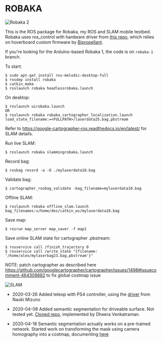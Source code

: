 # ROBAKA

![Robaka 2](doc/images/robaka2.png?raw=true "Robaka")

This is the ROS package for Robaka, my ROS and SLAM mobile testbed. Robaka uses ros_control with hardware driver from [this repo](https://github.com/alex-makarov/hoverboard-driver), which relies on hoverboard custom firmware by [Bipropellant](https://github.com/bipropellant).

If you're looking for the Arduino-based Robaka 1, the code is on `robaka-1` branch.


To start:
```
$ sudo apt-get install ros-melodic-desktop-full
$ rosdep install robaka
$ catkin_make
$ roslaunch robaka headlessrobaka.launch
```

On desktop:
```
$ roslaunch uirobaka.launch
OR
$ roslaunch robaka robaka_cartographer_localization.launch load_state_filename:=<FULLPATH>/laserdata25.bag.pbstream
```

Refer to  https://google-cartographer-ros.readthedocs.io/en/latest/ for SLAM details.

Run live SLAM:
```
$ roslaunch robaka slammingrobaka.launch
```

Record bag:
```
$ rosbag record -a -O ./mylaserdata10.bag
```

Validate bag:
```
$ cartographer_rosbag_validate -bag_filename=mylaserdata10.bag
```

Offline SLAM:
```
$ roslaunch robaka offline_slam.launch bag_filenames:=/home/des/catkin_ws/mylaserdata10.bag
```

Save map:
```
$ rosrun map_server map_saver -f map1
```

Save online SLAM state for cartographer .pbstream:
```
$ rosservice call /finish_trajectory 0
$ rosservice call /write_state "{filename: '/home/alex/mylaserbag23.bag.pbstream'}"
```

NOTE:
patch cartographer as described here https://github.com/googlecartographer/cartographer/issues/1498#issuecomment-464308882
to fix global costmap issue

![SLAM](doc/images/robaka2.gif?raw=true "Robaka")

* 2020-03-26
Added teleop with PS4 controller, using the [driver](http://wiki.ros.org/ds4_driver) from Naoki Mizuno

* 2020-04-08
Added semantic segmentation for driveable surface. Not tested yet. [Cloned repo](https://github.com/alex-makarov/ros-semantic-segmentation), implemented by Dheera Venkatraman.

* 2020-04-18
Semantic segmentation actually works on a pre-trained network. Started work on transforming the mask using camera homography into a costmap, documenting [here](doc/semantic-segmentation/README.md)

